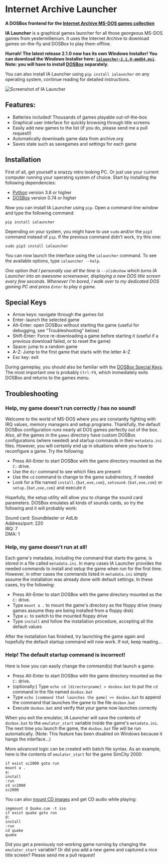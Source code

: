 Internet Archive Launcher
=========================

**A DOSBox frontend for the [Internet Archive MS-DOS games
collection](https://archive.org/details/softwarelibrary_msdos_games)**

**IA Launcher** is a graphical games launcher for all those georgeous
MS-DOS games from yestermillenium. It uses the Internet Archive to
download games on-the-fly and DOSBox to play them offline.

**Hurrah! The latest release 2.1.0 now has its own Windows Installer!
You can download the Windows Installer here:
[`ialauncher-2.1.0-amd64.msi`](https://rtts.eu/download/ialauncher-2.1.0-amd64.msi).
Note: you will have to install [DOSBox](https://www.dosbox.com/) separately.**

You can also install IA Launcher using `pip install ialauncher` on
any operating system, continue reading for detailed instructions.

![Screenshot of IA Launcher](https://i.imgur.com/WQhGrQy.jpg)


Features:
---------

- Batteries included! Thousands of games playable out-of-the-box
- Graphical user interface for quickly browsing through title screens
- Easily add new games to the list (if you do, please send me a pull request!)
- Automatically downloads game data from archive.org
- Saves state such as savegames and settings for each game


Installation
------------

First of all, get yourself a snazzy retro looking PC. Or just use your
current computer running your operating system of choice. Start by
installing the following dependencies:

* [Python](https://www.python.org/) version 3.8 or higher
* [DOSBox](https://www.dosbox.com/) version 0.74 or higher

Now you can install IA Launcher using `pip`. Open a command-line
window and type the following command:

    pip install ialauncher

Depending on your system, you might have to use `sudo` and/or the
`pip3` command instead of `pip`. If the previous command didn't work,
try this one:

    sudo pip3 install ialauncher

You can now launch the interface using the `ialauncher` command. To
see the available options, type `ialauncher --help`.

*One option that I personally use all the time is `--slideshow` which
turns IA Launcher into an awesome screensaver, displaying a new DOS
title screen every few seconds. Whenever I'm bored, I walk over to my
dedicated DOS gaming PC and press `Enter` to play a game.*


Special Keys
------------

- Arrow keys: navigate through the games list
- Enter: launch the selected game
- Alt-Enter: open DOSBox without starting the game
  (useful for debugging, see "Troubleshooting" below)
- Shift-Enter: Force re-downloading a game before starting it
  (useful if a previous download failed, or to reset the game)
- Space: jump to a random game
- A-Z: Jump to the first game that starts with the letter A-Z
- Esc key: exit

During gameplay, you should also be familiar with the [DOSBox Special
Keys](https://www.dosbox.com/wiki/Special_Keys). The most important
one is probably `Ctrl-F9`, which immediately exits DOSBox and
returns to the games menu.


Troubleshooting
---------------

### Help, my game doesn't run correctly / has no sound!

Welcome to the world of MS-DOS where you are constantly fighting with
IRQ values, memory managers and setup programs. Thankfully, the
default DOSBox configuration runs nearly all DOS games perfectly out
of the box. Also, all the games in the `games` directory have custom
DOSBox configurations (where needed) and startup commands in their
`metadata.ini` files. However, you will certainly end up in situations
where you have to reconfigure a game. Try the following:

- Press Alt-Enter to start DOSBox with the game directory mounted as
  the `C:` drive.
- Use the `dir` command to see which files are present
- Use the `cd` command to change to the game subdirectory, if needed
- Look for a file named `install.{bat,exe,com}`,
  `setsound.{bat,exe,com}` or `setup.{bat,exe,com}` and execute it

Hopefully, the setup utility will allow you to change the sound card
parameters. DOSBox emulates all kinds of sounds cards, so try the
following and it will probably work:

Sound card: Soundblaster or AdLib\
Address/port: 220\
IRQ: 7\
DMA: 1


### Help, my game doesn't run at all!

Each game's metadata, including the command that starts the game, is
stored in a file called `metadata.ini`. In many cases IA Launcher
provides the needed commands to install and setup the game when run
for the first time. However, in other cases the commands listed in
`metadata.ini` simply assume the installation was already done with
default settings. In these cases, try the following:

- Press Alt-Enter to start DOSBox with the game directory mounted as
  the `C:` drive.
- Type `mount a .` to mount the game's directory as the floppy drive
  (many games assume they are being installed from a floppy disk)
- Type `a:` to switch to the mounted floppy drive
- Type `install` and follow the installation procedure, accepting all
  the default values

After the installation has finished, try launching the game again and
hopefully the default startup command will now work. If not, keep
reading...


### Help! The default startup command is incorrect!

Here is how you can easily change the command(s) that launch a game:

- Press Alt-Enter to start DOSBox with the game directory mounted as
  the `C:` drive.
- (optionally:) Type `echo cd [directoryname] > dosbox.bat` to put the
  `cd` command in the file named `dosbox.bat`
- Type `echo [command that launches the game] >> dosbox.bat` to append
  the command that launches the game to the file `dosbox.bat`
- Execute `dosbox.bat` and verify that your game now launches correctly

When you exit the emulator, IA Launcher will save the contents of
`dosbox.bat` to the `emulator_start` variable inside the game's
`metadata.ini`. The next time you launch the game, the `dosbox.bat`
file will be run automatically. (Note: This feature has been disabled
on Windows because it hangs the interface...)

More advanced logic can be created with batch file syntax. As an
example, here is the contents of `emulator_start` for the game SimCity
2000:

    if exist sc2000 goto run
    mount a .
    a:
    install
    :run
    cd sc2000
    sc2000

You can also [mount CD images](https://www.dosbox.com/wiki/MOUNT) and
get CD audio while playing:

    imgmount d Quake.cue -t iso
    if exist quake goto run
    d:
    install
    :run
    cd quake
    quake

Did you get a previously not-working game running by changing the
`emulator_start` variable? Or did you add a new game and captured a
nice title screen? Please send me a pull request!

